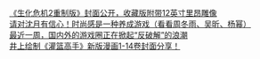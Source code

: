   
[《生化危机2重制版》封面公开，收藏版附带12英寸里昂雕像](http://www.dianyue.me/archives/781/vmyiq0ln316txq0k/)  
[请对沈月有信心！时尚感是一种养成游戏（看看周冬雨、吴昕、杨幂）](http://www.dianyue.me/archives/121/q6rz6jfa1yre5f8y/)  
[最近一周，国内外的游戏圈正在掀起“反破解”的浪潮](http://www.dianyue.me/archives/571/3vxc8pvq3hj1p5nx/)  
[井上绘制《灌篮高手》新版漫画1-14卷封面分享！](http://www.dianyue.me/archives/637/pcq66fcbf1jxz3ox/)